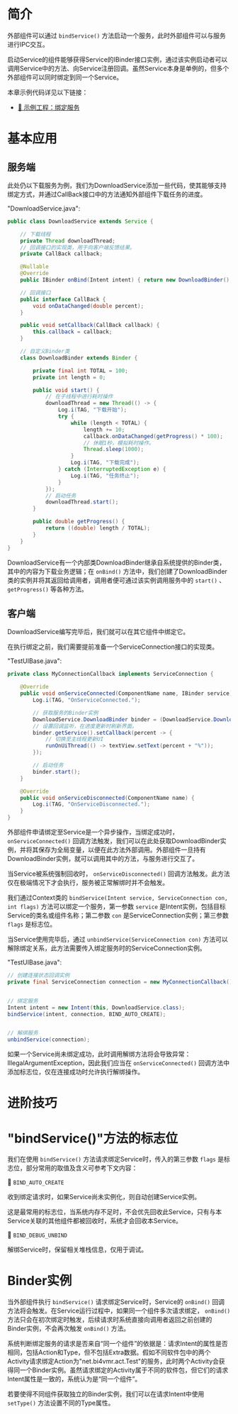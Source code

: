 # 简介
外部组件可以通过 `bindService()` 方法启动一个服务，此时外部组件可以与服务进行IPC交互。

启动Service的组件能够获得Service的IBinder接口实例，通过该实例启动者可以调用Service中的方法、向Service注册回调。虽然Service本身是单例的，但多个外部组件可以同时绑定到同一个Service。

本章示例代码详见以下链接：

- [🔗 示例工程：绑定服务](https://github.com/BI4VMR/Study-Android/tree/master/M04_System/C02_Service/S02_BindService)


# 基本应用
## 服务端
此处仍以下载服务为例，我们为DownloadService添加一些代码，使其能够支持绑定方式，并通过CallBack接口中的方法通知外部组件下载任务的进度。

"DownloadService.java":

```java
public class DownloadService extends Service {

    // 下载线程
    private Thread downloadThread;
    // 回调接口的实现类，用于向客户端反馈结果。
    private CallBack callback;

    @Nullable
    @Override
    public IBinder onBind(Intent intent) { return new DownloadBinder(); }

    // 回调接口
    public interface CallBack {
        void onDataChanged(double percent);
    }

    public void setCallback(CallBack callback) {
        this.callback = callback;
    }

    // 自定义Binder类
    class DownloadBinder extends Binder {

        private final int TOTAL = 100;
        private int length = 0;

        public void start() {
            // 在子线程中进行耗时操作
            downloadThread = new Thread(() -> {
                Log.i(TAG, "下载开始");
                try {
                    while (length < TOTAL) {
                        length += 10;
                        callback.onDataChanged(getProgress() * 100);
                        // 休眠1秒，模拟耗时操作。
                        Thread.sleep(1000);
                    }
                    Log.i(TAG, "下载完成");
                } catch (InterruptedException e) {
                    Log.i(TAG, "任务终止");
                }
            });
            // 启动任务
            downloadThread.start();
        }

        public double getProgress() {
            return ((double) length / TOTAL);
        }
    }
}
```

DownloadService有一个内部类DownloadBinder继承自系统提供的Binder类，其中的内容为下载业务逻辑；在 `onBind()` 方法中，我们创建了DownloadBinder类的实例并将其返回给调用者，调用者便可通过该实例调用服务中的 `start()` 、 `getProgress()` 等各种方法。

## 客户端
DownloadService编写完毕后，我们就可以在其它组件中绑定它。

在执行绑定之前，我们需要提前准备一个ServiceConnection接口的实现类。

"TestUIBase.java":

```java
private class MyConnectionCallback implements ServiceConnection {

    @Override
    public void onServiceConnected(ComponentName name, IBinder service) {
        Log.i(TAG, "OnServiceConnected.");

        // 获取服务的Binder实例
        DownloadService.DownloadBinder binder = (DownloadService.DownloadBinder) service;
        // 设置回调监听，在进度更新时刷新界面。
        binder.getService().setCallback(percent -> {
            // 切换至主线程更新UI
            runOnUiThread(() -> textView.setText(percent + "%"));
        });

        // 启动任务
        binder.start();
    }

    @Override
    public void onServiceDisconnected(ComponentName name) {
        Log.i(TAG, "OnServiceDisconnected.");
    }
}
```

外部组件申请绑定至Service是一个异步操作，当绑定成功时， `onServiceConnected()` 回调方法触发，我们可以在此处获取DownloadBinder实例，并将其保存为全局变量，以便在此方法外部调用。外部组件一旦持有DownloadBinder实例，就可以调用其中的方法，与服务进行交互了。

当Service被系统强制回收时， `onServiceDisconnected()` 回调方法触发。此方法仅在极端情况下才会执行，服务被正常解绑时并不会触发。

我们通过Context类的 `bindService(Intent service, ServiceConnection con, int flags)` 方法可以绑定一个服务，第一参数 `service` 是Intent实例，包括目标Service的类名或组件名称；第二参数 `con` 是ServiceConnection实例；第三参数 `flags` 是标志位。

当Service使用完毕后，通过 `unbindService(ServiceConnection con)` 方法可以解除绑定关系，此方法需要传入绑定服务时的ServiceConnection实例。

"TestUIBase.java":

```java
// 创建连接状态回调实例
private final ServiceConnection connection = new MyConnectionCallback();


// 绑定服务
Intent intent = new Intent(this, DownloadService.class);
bindService(intent, connection, BIND_AUTO_CREATE);


// 解绑服务
unbindService(connection);
```

如果一个Service尚未绑定成功，此时调用解绑方法将会导致异常：IllegalArgumentException，因此我们应当在 `onServiceConnected()` 回调方法中添加标志位，仅在连接成功时允许执行解绑操作。

<!-- TODO

true if the system is in the process of bringing up a service that your client has permission to bind to; false if the system couldn't find the service or if your client doesn't have permission to bind to it. Regardless of the return value, you should later call unbindService to release the connection.

-->

# 进阶技巧

# "bindService()"方法的标志位
我们在使用 `bindService()` 方法请求绑定Service时，传入的第三参数 `flags` 是标志位，部分常用的取值及含义可参考下文内容：

🔷 `BIND_AUTO_CREATE`

收到绑定请求时，如果Service尚未实例化，则自动创建Service实例。

这是最常用的标志位，当系统内存不足时，不会优先回收此Service，只有与本Service关联的其他组件都被回收时，系统才会回收本Service。

🔷 `BIND_DEBUG_UNBIND`

解绑Service时，保留相关堆栈信息，仅用于调试。

# Binder实例
当外部组件执行 `bindService()` 请求绑定Service时，Service的 `onBind()` 回调方法将会触发。在Service运行过程中，如果同一个组件多次请求绑定， `onBind()` 方法只会在初次绑定时触发，后续请求时系统直接向调用者返回之前创建的Binder实例，不会再次触发 `onBind()` 方法。

系统判断绑定服务的请求是否来自“同一个组件”的依据是：请求Intent的属性是否相同，包括Action和Type，但不包括Extra数据。假如不同软件包中的两个Activity请求绑定Action为"net.bi4vmr.act.Test"的服务，此时两个Activity会获得同一个Binder实例。虽然请求绑定的Activity属于不同的软件包，但它们的请求Intent属性是一致的，系统认为是“同一个组件”。

若要使得不同组件获取独立的Binder实例，我们可以在请求Intent中使用 `setType()` 方法设置不同的Type属性。
